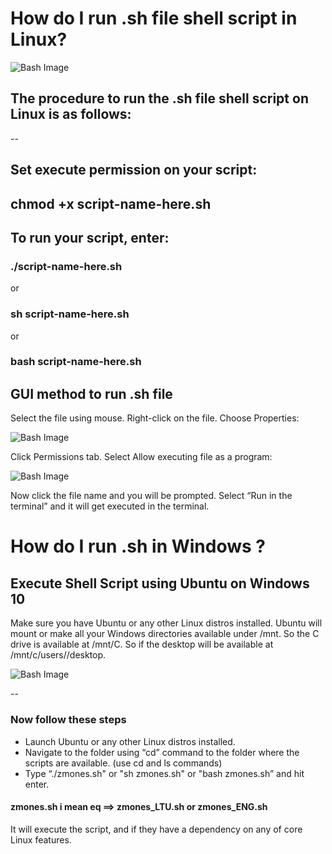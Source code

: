 # How do I run .sh file shell script in Linux?

![Bash Image](https://www.cyberciti.biz/media/new/faq/2007/09/how-do-i-run-.sh-files-on-linux-unix-system.001.jpeg)

## The procedure to run the .sh file shell script on Linux is as follows:

--

## Set execute permission on your script:
## chmod +x script-name-here.sh

## To run your script, enter:
### ./script-name-here.sh
or
### sh script-name-here.sh
or
### bash script-name-here.sh

## GUI method to run .sh file

Select the file using mouse.
Right-click on the file.
Choose Properties:

![Bash Image](https://www.cyberciti.biz/media/new/faq/2007/09/How-to-run-.sh-file-in-Linux.jpg)


Click Permissions tab.
Select Allow executing file as a program:

![Bash Image](https://www.cyberciti.biz/media/new/faq/2007/09/How-do-I-run-.sh-files-in-Linux-or-Unix.jpg)


Now click the file name and you will be prompted. Select “Run in the terminal” and it will get executed in the terminal.

# How do I run .sh in Windows ?

##  Execute Shell Script using Ubuntu on Windows 10

Make sure you have Ubuntu or any other Linux distros installed.  Ubuntu will mount or make all your Windows directories available under /mnt. So the C drive is available at /mnt/C.  So if the desktop will be available at /mnt/c/users/<username>/desktop.

![Bash Image](https://www.thewindowsclub.com/wp-content/uploads/2019/07/Run-Script-files-in-Windows-via-Ubuntu.png)


--

### Now follow these steps

- Launch Ubuntu or any other Linux distros installed.
- Navigate to the folder using “cd” command to the folder where the scripts are available. (use cd and ls commands)
- Type “./zmones.sh" or  "sh zmones.sh" or "bash zmones.sh” and hit enter.
#### zmones.sh i mean eq ==> zmones_LTU.sh or zmones_ENG.sh

It will execute the script, and if they have a dependency on any of core Linux features.



